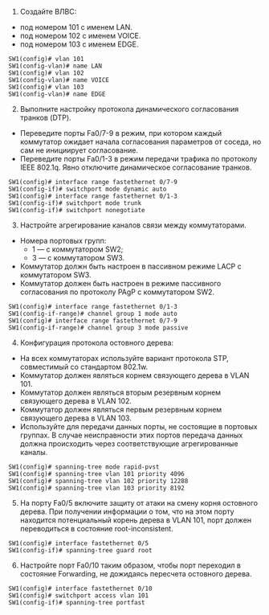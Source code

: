 1. Создайте ВЛВС: 
  - под номером 101 с именем LAN.
  - под номером 102 с именем VOICE.
  - под номером 103 с именем EDGE.
```
SW1(config)# vlan 101
SW1(config-vlan)# name LAN
SW1(config)# vlan 102
SW1(config-vlan)# name VOICE
SW1(config)# vlan 103
SW1(config-vlan)# name EDGE
```
2. Выполните настройку протокола динамического согласования транков (DTP).
  - Переведите порты Fa0/7-9 в режим, при котором каждый коммутатор ожидает начала согласования параметров от соседа, но сам не инициирует согласование.
  - Переведите порты Fa0/1-3  в режим передачи трафика по протоколу IEEE 802.1q. Явно отключите динамическое согласование транков.
```
SW1(config)# interface range fastethernet 0/7-9
SW1(config-if)# switchport mode dynamic auto
SW1(config)# interface range fastethernet 0/1-3
SW1(config-if)# switchport mode trunk
SW1(config-if)# switchport nonegotiate
```
3. Настройте агрегирование каналов связи между коммутаторами.
  - Номера портовых групп:
    - 1 — с коммутатором SW2;
    - 3 — с коммутатором SW3.
  - Коммутатор должн быть настроен в пассивном режиме LACP с коммутатором SW3.
  - Коммутатор должен быть настроен в режиме пассивного согласования по протоколу PAgP с коммутатором SW2.
```
SW1(config)# interface range fastethernet 0/1-3
SW1(config-if-range)# channel group 1 mode auto
SW1(config)# interface range fastethernet 0/7-9
SW1(config-if-range)# channel group 3 mode passive
```
4. Конфигурация протокола остовного дерева:
  - На всех коммутаторах используйте вариант протокола STP, совместимый со стандартом 802.1w.
  - Коммутатор должен являться корнем связующего дерева в VLAN 101.
  - Коммутатор должен являться вторым резервным корнем связующего дерева в VLAN 102.
  - Коммутатор должен являться первым резервным корнем связующего дерева в VLAN 103.
  - Используйте для передачи данных порты, не состоящие в портовых группах. В случае неисправности этих портов передача данных должна происходить через соответствующие агрегированные каналы.
```
SW1(config)# spanning-tree mode rapid-pvst
SW1(config)# spanning-tree vlan 101 priority 4096
SW1(config)# spanning-tree vlan 102 priority 12288
SW1(config)# spanning-tree vlan 103 priority 8192
```
5. На порту Fa0/5 включите защиту от атаки на смену корня остовного дерева. При получении информации о том, что на этом порту находится потенциальный корень дерева в VLAN 101, порт должен переводиться в состояние root-inconsistent.
```
SW1(config)# interface fastethernet 0/5
SW1(config-if)# spanning-tree guard root
```
6. Настройте порт Fa0/10 таким образом, чтобы порт переходил в состояние Forwarding, не дожидаясь пересчета остовного дерева.
```
SW1(config)# interface fastethernet 0/10
SW1(config)# switchport access vlan 101
SW1(config-if)# spanning-tree portfast
```